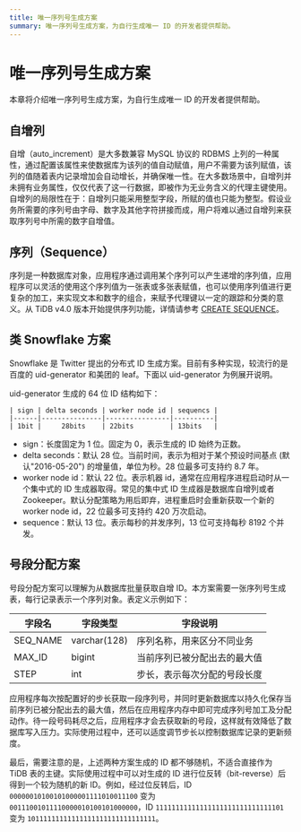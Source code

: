 ```yaml
---
title: 唯一序列号生成方案
summary: 唯一序列号生成方案，为自行生成唯一 ID 的开发者提供帮助。
---
```


# 唯一序列号生成方案

本章将介绍唯一序列号生成方案，为自行生成唯一 ID 的开发者提供帮助。

## 自增列

自增（auto_increment）是大多数兼容 MySQL 协议的 RDBMS 上列的一种属性，通过配置该属性来使数据库为该列的值自动赋值，用户不需要为该列赋值，该列的值随着表内记录增加会自动增长，并确保唯一性。在大多数场景中，自增列并未拥有业务属性，仅仅代表了这一行数据，即被作为无业务含义的代理主键使用。自增列的局限性在于：自增列只能采用整型字段，所赋的值也只能为整型。假设业务所需要的序列号由字母、数字及其他字符拼接而成，用户将难以通过自增列来获取序列号中所需的数字自增值。

## 序列（Sequence）

序列是一种数据库对象，应用程序通过调用某个序列可以产生递增的序列值，应用程序可以灵活的使用这个序列值为一张表或多张表赋值，也可以使用序列值进行更复杂的加工，来实现文本和数字的组合，来赋予代理键以一定的跟踪和分类的意义。从 TiDB v4.0 版本开始提供序列功能，详情请参考 [CREATE SEQUENCE](/sql-statements/sql-statement-create-sequence.md#create-sequence)。

## 类 Snowflake 方案

Snowflake 是 Twitter 提出的分布式 ID 生成方案。目前有多种实现，较流行的是百度的 uid-generator 和美团的 leaf。下面以 uid-generator 为例展开说明。

uid-generator 生成的 64 位 ID 结构如下：

```
| sign | delta seconds | worker node id | sequencs |
|------|---------------|----------------|----------|
| 1bit |     28bits    | 22bits         | 13bits   |
```

- sign：长度固定为 1 位。固定为 0，表示生成的 ID 始终为正数。
- delta seconds：默认 28 位。当前时间，表示为相对于某个预设时间基点 (默认"2016-05-20") 的增量值，单位为秒。28 位最多可支持约 8.7 年。
- worker node id：默认 22 位。表示机器 id，通常在应用程序进程启动时从一个集中式的 ID 生成器取得。常见的集中式 ID 生成器是数据库自增列或者 Zookeeper。默认分配策略为用后即弃，进程重启时会重新获取一个新的 worker node id，22 位最多可支持约 420 万次启动。
- sequence：默认 13 位。表示每秒的并发序列，13 位可支持每秒 8192 个并发。

## 号段分配方案

号段分配方案可以理解为从数据库批量获取自增 ID。本方案需要一张序列号生成表，每行记录表示一个序列对象。表定义示例如下：

| 字段名   | 字段类型     | 字段说明                     |
| -------- | ------------ | ---------------------------- |
| SEQ_NAME | varchar(128) | 序列名称，用来区分不同业务   |
| MAX_ID   | bigint   | 当前序列已被分配出去的最大值 |
| STEP     | int      | 步长，表示每次分配的号段长度 |

应用程序每次按配置好的步长获取一段序列号，并同时更新数据库以持久化保存当前序列已被分配出去的最大值，然后在应用程序内存中即可完成序列号加工及分配动作。待一段号码耗尽之后，应用程序才会去获取新的号段，这样就有效降低了数据库写入压力。实际使用过程中，还可以适度调节步长以控制数据库记录的更新频度。

最后，需要注意的是，上述两种方案生成的 ID 都不够随机，不适合直接作为 TiDB 表的主键。实际使用过程中可以对生成的 ID 进行位反转（bit-reverse）后得到一个较为随机的新 ID。例如，经过位反转后，ID `00000010100101000001111010011100` 变为 `00111001011110000010100101000000`，ID `11111111111111111111111111111101` 变为 `10111111111111111111111111111111`。
